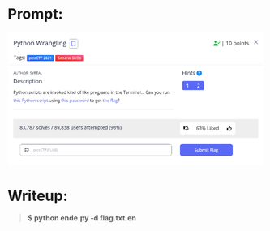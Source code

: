 <h1>
  Prompt:
</h1>

![alt text](prompt.png)

<h1>
  Writeup:
</h1>

> **$ python ende.py -d flag.txt.en**
